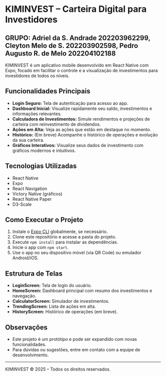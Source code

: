 # KIMINVEST – Carteira Digital para Investidores

## GRUPO: Adriel da S. Andrade 202203962299, Cleyton Melo de S. 202203902598, Pedro Augusto R. de Melo 202204102188

KIMINVEST é um aplicativo mobile desenvolvido em React Native com Expo, focado em facilitar o controle e a visualização de investimentos para investidores de todos os níveis.

## Funcionalidades Principais

- **Login Seguro:** Tela de autenticação para acesso ao app.
- **Dashboard Inicial:** Visualize rapidamente seu saldo, investimentos e informações relevantes.
- **Calculadora de Investimentos:** Simule rendimentos e projeções de carteira com reinvestimento de dividendos.
- **Ações em Alta:** Veja as ações que estão em destaque no momento.
- **Histórico:** (Em breve) Acompanhe o histórico de operações e evolução da sua carteira.
- **Gráficos Interativos:** Visualize seus dados de investimento com gráficos modernos e intuitivos.

## Tecnologias Utilizadas

- React Native
- Expo
- React Navigation
- Victory Native (gráficos)
- React Native Paper
- D3-Scale

## Como Executar o Projeto

1. Instale o [Expo CLI](https://docs.expo.dev/get-started/installation/#expo-cli) globalmente, se necessário.
2. Clone este repositório e acesse a pasta do projeto.
3. Execute `npm install` para instalar as dependências.
4. Inicie o app com `npm start`.
5. Use o app no seu dispositivo móvel (via QR Code) ou emulador Android/iOS.

## Estrutura de Telas

- **LoginScreen:** Tela de login do usuário.
- **HomeScreen:** Dashboard principal com resumo dos investimentos e navegação.
- **CalculatorScreen:** Simulador de investimentos.
- **TrendingScreen:** Lista de ações em alta.
- **HistoryScreen:** Histórico de operações (em breve).

## Observações

- Este projeto é um protótipo e pode ser expandido com novas funcionalidades.
- Para dúvidas ou sugestões, entre em contato com a equipe de desenvolvimento.

---

KIMINVEST © 2025 – Todos os direitos reservados.
